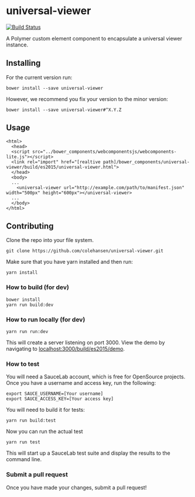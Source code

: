 # universal-viewer

[![Build Status](https://travis-ci.org/colehansen/universal-viewer.svg)](https://travis-ci.org/colehansen/universal-viewer)

A Polymer custom element component to encapsulate a universal viewer instance.

## Installing

For the current version run:

    bower install --save universal-viewer

However, we recommend you fix your version to the minor version:

    bower install --save universal-viewer#^X.Y.Z

## Usage
	<html>
      <head>
      <script src="../bower_components/webcomponentsjs/webcomponents-lite.js"></script>
      <link rel="import" href="[realtive path]/bower_components/universal-viewer/build/es2015/universal-viewer.html">
      </head>
      <body>
      ...
      	<universal-viewer url="http://example.com/path/to/manifest.json" width="500px" height="600px"></universal-viewer>
      ...
      </body>
    </html>

## Contributing

Clone the repo into your file system.

    git clone https://github.com/colehansen/universal-viewer.git

Make sure that you have yarn installed and then run:

    yarn install

### How to build (for dev)

    bower install
    yarn run build:dev

### How to run locally (for dev)

    yarn run run:dev

This will create a server listening on port 3000. View the demo by navigating to [localhost:3000/build/es2015/demo](http://localhost:3000/build/es2015/demo).

### How to test

You will need a SauceLab account, which is free for OpenSource projects. Once you have
a username and access key, run the following:

    export SAUCE_USERNAME=[Your username]
    export SAUCE_ACCESS_KEY=[Your access key]

You will need to build it for tests:

    yarn run build:test

Now you can run the actual test

    yarn run test

This will start up a SauceLab test suite and display the results to the command line.

### Submit a pull request

Once you have made your changes, submit a pull request!
